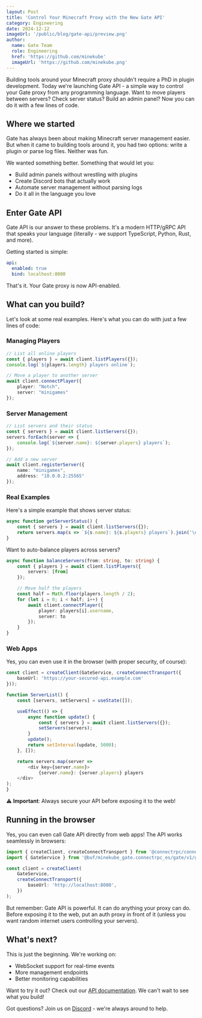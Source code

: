 ```yaml
---
layout: Post
title: 'Control Your Minecraft Proxy with the New Gate API'
category: Engineering
date: 2024-12-12
imageUrl: '/public/blog/gate-api/preview.png'
author:
  name: Gate Team
  role: Engineering
  href: 'https://github.com/minekube'
  imageUrl: 'https://github.com/minekube.png'
---
```


Building tools around your Minecraft proxy shouldn't require a PhD in plugin development. Today we're launching Gate API - a simple way to control your Gate proxy from any programming language. Want to move players between servers? Check server status? Build an admin panel? Now you can do it with a few lines of code.

## Where we started

Gate has always been about making Minecraft server management easier. But when it came to building tools around it, you had two options: write a plugin or parse log files. Neither was fun.

We wanted something better. Something that would let you:

- Build admin panels without wrestling with plugins
- Create Discord bots that actually work
- Automate server management without parsing logs
- Do it all in the language you love

## Enter Gate API

Gate API is our answer to these problems. It's a modern HTTP/gRPC API that speaks your language (literally - we support TypeScript, Python, Rust, and more).

Getting started is simple:

```yaml
api:
  enabled: true
  bind: localhost:8080
```

That's it. Your Gate proxy is now API-enabled.

## What can you build?

Let's look at some real examples. Here's what you can do with just a few lines of code:

### Managing Players

```typescript
// List all online players
const { players } = await client.listPlayers({});
console.log(`${players.length} players online`);

// Move a player to another server
await client.connectPlayer({
    player: "Notch",
    server: "minigames"
});
```

### Server Management

```typescript
// List servers and their status
const { servers } = await client.listServers({});
servers.forEach(server => {
    console.log(`${server.name}: ${server.players} players`);
});

// Add a new server
await client.registerServer({
    name: "minigames",
    address: "10.0.0.2:25565"
});
```

### Real Examples

Here's a simple example that shows server status:

```typescript
async function getServerStatus() {
    const { servers } = await client.listServers({});
    return servers.map(s => `${s.name}: ${s.players} players`).join('\n');
}
```

Want to auto-balance players across servers?

```typescript
async function balanceServers(from: string, to: string) {
    const { players } = await client.listPlayers({
        servers: [from]
    });

    // Move half the players
    const half = Math.floor(players.length / 2);
    for (let i = 0; i < half; i++) {
        await client.connectPlayer({
            player: players[i].username,
            server: to
        });
    }
}
```

### Web Apps

Yes, you can even use it in the browser (with proper security, of course):

```typescript
const client = createClient(GateService, createConnectTransport({
    baseUrl: 'https://your-secured-api.example.com'
}));

function ServerList() {
    const [servers, setServers] = useState([]);

    useEffect(() => {
        async function update() {
            const { servers } = await client.listServers({});
            setServers(servers);
        }
        update();
        return setInterval(update, 5000);
    }, []);

    return servers.map(server =>
        <div key={server.name}>
            {server.name}: {server.players} players
    </div>
);
}
```

⚠️ **Important**: Always secure your API before exposing it to the web!

## Running in the browser

Yes, you can even call Gate API directly from web apps! The API works seamlessly in browsers:

```typescript
import { createClient, createConnectTransport } from '@connectrpc/connect-web';
import { GateService } from '@buf/minekube_gate.connectrpc_es/gate/v1/gate_connect';

const client = createClient(
    GateService,
    createConnectTransport({
        baseUrl: 'http://localhost:8080',
    })
);
```

But remember: Gate API is powerful. It can do anything your proxy can do. Before exposing it to the web, put an auth proxy in front of it (unless you want random internet users controlling your servers).

## What's next?

This is just the beginning. We're working on:

- WebSocket support for real-time events
- More management endpoints
- Better monitoring capabilities

Want to try it out? Check out our [API documentation](https://gate.minekube.com/developers/api/). We can't wait to see what you build!

Got questions? Join us on [Discord](https://minekube.com/discord) - we're always around to help.
